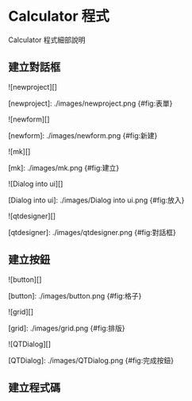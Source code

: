 Calculator 程式
===

Calculator 程式細部說明

建立對話框
---
![newproject][]

[newproject]: ./images/newproject.png {#fig:表單}

![newform][]

[newform]: ./images/newform.png {#fig:新建}

![mk][]

[mk]: ./images/mk.png {#fig:建立}

![Dialog into ui][]

[Dialog into ui]: ./images/Dialog into ui.png {#fig:放入}


![qtdesigner][]

[qtdesigner]: ./images/qtdesigner.png {#fig:對話框}











建立按鈕
---
![button][]

[button]: ./images/button.png {#fig:格子}


![grid][]

[grid]: ./images/grid.png {#fig:排版}


![QTDialog][]

[QTDialog]: ./images/QTDialog.png {#fig:完成按鈕}


建立程式碼
---





